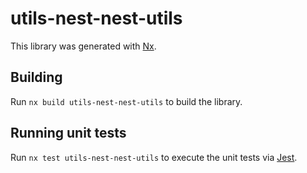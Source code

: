 # utils-nest-nest-utils

This library was generated with [Nx](https://nx.dev).

## Building

Run `nx build utils-nest-nest-utils` to build the library.

## Running unit tests

Run `nx test utils-nest-nest-utils` to execute the unit tests via [Jest](https://jestjs.io).
